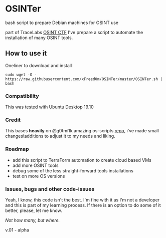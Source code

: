 # OSINTer
bash script to prepare Debian machines for OSINT use

part of TraceLabs [OSINT CTF](https://www.tracelabs.org/getinvolved/ctf/) I've prepare a script to automate the installation of
many OSINT tools.

## How to use it
Oneliner to download and install
```
sudo wget -O - https://raw.githubusercontent.com/xFreed0m/OSINTer/master/OSINTer.sh | bash
```
 
### Compatibility
This was tested with Ubuntu Desktop 19.10

### Credit
This bases __heavily__ on @g0tmi1k amazing os-scripts [repo](https://github.com/g0tmi1k/os-scripts), i've made small changes\additions 
to adjust it to my needs and liking.

### Roadmap
* add this script to TerraForm automation to create cloud based VMs
* add more OSINT tools
* debug some of the less straight-forward tools installations
* test on more OS versions

### Issues, bugs and other code-issues
Yeah, I know, this code isn't the best. I'm fine with it as I'm not a developer and this is part of my learning process.
If there is an option to do some of it better, please, let me know.

_Not how many, but where._

v.01 - alpha

